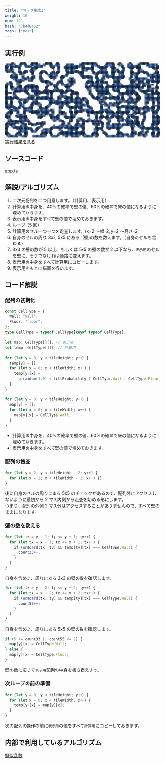 ```yaml
---
title: "マップ生成1"
weight: 10
num: 121
hash: "7b4d8452"
tags: ["map"]
---
```


## 実行例

![](./static/images/7b4d8452/0.png)
[実行結果を見る](./static/play/7b4d8452/index.html)

## ソースコード

[app.ts](./static/code/7b4d8452/app.ts)

## 解説/アルゴリズム

1. 二次元配列を二つ用意します。（計算用、表示用）
1. 計算用の中身を、40%の確率で壁の値、60%の確率で床の値になるように埋めていきます。
1. 表示用の中身をすべて壁の値で埋めておきます。
1. ループ（5 回）
1. 計算用のセル一つ一つを走査します。(x=2 ～幅-2, y=2 ～高さ-2)
1. 自身のセルの周り 3x3, 5x5 にある 1(壁)の数を数えます。（自身のセルも含める）
1. 3x3 の壁の数が 5 以上、もしくは 5x5 の壁の数が 2 以下なら、`表示用`のセルを壁に、そうでなければ通路に変えます。
1. 表示用の中身をすべて計算用にコピーします。
1. 表示用をもとに描画を行います。

## コード解説

### 配列の初期化

```typescript
const CellType = {
  Wall: "wall",
  Floor: "floor",
};
type CellType = typeof CellType[keyof typeof CellType];

let map: CellType[][]; // 表示用
let temp: CellType[][]; // 計算用

for (let y = 0; y < tileHeight; y++) {
  temp[y] = [];
  for (let x = 0; x < tileWidth; x++) {
    temp[y][x] =
      p.random(1.0) < fillProbability ? CellType.Wall : CellType.Floor;
  }
}

for (let y = 0; y < tileHeight; y++) {
  map[y] = [];
  for (let x = 0; x < tileWidth; x++) {
    map[y][x] = CellType.Wall;
  }
}
```

- 計算用の中身を、40%の確率で壁の値、60%の確率で床の値になるように埋めていきます。
- 表示用の中身をすべて壁の値で埋めておきます。

### 配列の捜査

```typescript
for (let y = 2; y < tileHeight - 2; y++) {
  for (let x = 2; x < tileWidth - 2; x++) {}
}
```

後に自身のセルの周りにある 5x5 のチェックがあるので、配列外にアクセスしないように最初から 2 マス内側から走査を始める形にします。  
つまり、配列の外側 2 マス分はアクセスすることがありませんので、すべて壁のままになります。

### 壁の数を数える

```typescript
for (let ty = y - 1; ty <= y + 1; ty++) {
  for (let tx = x - 1; tx <= x + 1; tx++) {
    if (onBoard(tx, ty) && temp[ty][tx] === CellType.Wall) {
      count33++;
    }
  }
}
```

自身を含めた、周りにある 3x3 の壁の数を確認します。

```typescript
for (let ty = y - 2; ty <= y + 2; ty++) {
  for (let tx = x - 2; tx <= x + 2; tx++) {
    if (onBoard(tx, ty) && temp[ty][tx] === CellType.Wall) {
      count55++;
    }
  }
}
```

自身を含めた、周りにある 5x5 の壁の数を確認します。

```typescript
if (5 <= count33 || count55 <= 2) {
  map[y][x] = CellType.Wall;
} else {
  map[y][x] = CellType.Floor;
}
```

壁の数に応じて`表示用`配列の中身を書き換えます。

### 次ループの前の準備

```typescript
for (let y = 0; y < tileHeight; y++) {
  for (let x = 0; x < tileWidth; x++) {
    temp[y][x] = map[y][x];
  }
}
```

次の配列の操作の前に`表示用`の値をすべて`計算用`にコピーしておきます。

## 内部で利用しているアルゴリズム

[擬似乱数](/e14deb99/)
